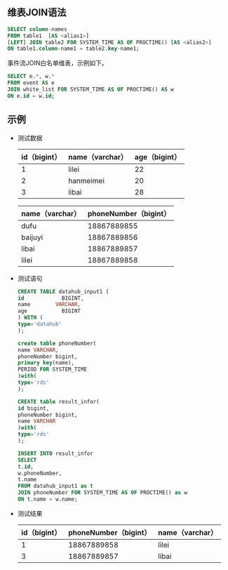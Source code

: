 ## 维表JOIN语法

```sql
SELECT column-names
FROM table1  [AS <alias1>]
[LEFT] JOIN table2 FOR SYSTEM_TIME AS OF PROCTIME() [AS <alias2>]
ON table1.column-name1 = table2.key-name1;
```

事件流JOIN白名单维表，示例如下。

```sql
SELECT e.*, w.*
FROM event AS e
JOIN white_list FOR SYSTEM_TIME AS OF PROCTIME() AS w
ON e.id = w.id;
```



## 示例

- 测试数据

  | id（bigint） | name（varchar） | age（bigint） |
  | :----------- | :-------------- | :------------ |
  | 1            | lilei           | 22            |
  | 2            | hanmeimei       | 20            |
  | 3            | libai           | 28            |

  | name（varchar） | phoneNumber（bigint） |
  | :-------------- | :-------------------- |
  | dufu            | 18867889855           |
  | baijuyi         | 18867889856           |
  | libai           | 18867889857           |
  | lilei           | 18867889858           |

- 测试语句

  ```sql
  CREATE TABLE datahub_input1 (
  id            BIGINT,
  name        VARCHAR,
  age           BIGINT
  ) WITH (
  type='datahub'
  );
  
  create table phoneNumber(
  name VARCHAR,
  phoneNumber bigint,
  primary key(name),
  PERIOD FOR SYSTEM_TIME
  )with(
  type='rds'
  );
  
  CREATE table result_infor(
  id bigint,
  phoneNumber bigint,
  name VARCHAR
  )with(
  type='rds'
  );
  
  INSERT INTO result_infor
  SELECT
  t.id,
  w.phoneNumber,
  t.name
  FROM datahub_input1 as t
  JOIN phoneNumber FOR SYSTEM_TIME AS OF PROCTIME() as w
  ON t.name = w.name;
  ```

- 测试结果

  | id（bigint） | phoneNumber（bigint） | name（varchar） |
  | :----------- | :-------------------- | :-------------- |
  | 1            | 18867889858           | lilei           |
  | 3            | 18867889857           | libai           |

